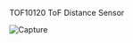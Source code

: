 TOF10120  ToF Distance Sensor


![Capture](https://user-images.githubusercontent.com/34151610/144727972-bde11d33-20ab-4c19-b7db-6decf680dedd.JPG)
